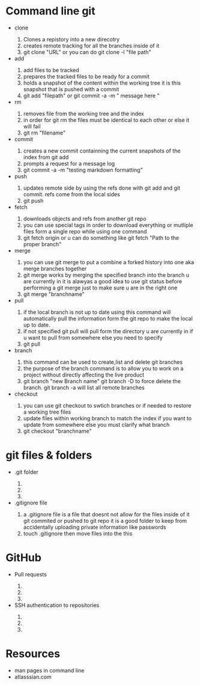 <h1> Command line git </h1>
<ul>
<li>clone</li>
<ol>
    <li>Clones a repistory into a new direcotry</li>
    <li>creates remote tracking for all the branches inside of it</li>
    <li>git clone "URL" or you can do git clone -l "file path"</li>
</ol>
<li>add</li>
<ol>
    <li>add files to be tracked</li>
    <li>prepares the tracked files to be ready for a commit</li>
    <li>holds a snapshot of the content within the working tree it is this snapshot that is pushed with a commit </li>
    <li>  git add "filepath" or git commit -a -m " message here "
</ol>
<li>rm</li>
<ol>
    <li>removes file from the working tree and the index</li>
    <li>in order for git rm the files must be identical to each other or else it will fail</li>
    <li>git rm "filename"</li>
</ol>
<li>commit</li>
<ol>
    <li>creates a new commit containning the current snapshots of the index from git add</li>
    <li>prompts a request for a message log</li>
    <li>git commit -a -m "testing markdown formatting"</li>
</ol>
<li>push</li>
<ol>
    <li>updates remote side by using the refs done with git add and git commit. refs come from the local sides</li>
    <li>git push</li>
</ol>
<li>fetch</li>
<ol>
    <li>downloads objects and refs from another git repo</li>
    <li>you can use special tags in order to download everything or mutliple files form a single repo while using one command</li>
    <li> git fetch origin or u can do something like git fetch "Path to the proper branch"</li>
</ol>
<li>merge</li>
<ol>
    <li>you can use git merge to put a combine a forked history into one aka merge branches together</li>
    <li>git merge works by merging the specified branch into the branch u are currently in it is alawyas a good idea to use git status before performing a git merge just to make sure u are in the right one</li>
    <li>git merge "branchname"</li>
</ol>
<li>pull</li>
<ol>
    <li>if the local branch is not up to date using this command will automatically pull the information form the git repo to make the local up to date.</li>
    <li> if not specified git pull will pull form the directory u are currently in if u want to pull from somewhere else you need to specify</li>
    <li>git pull </li>
    
    
</ol>
<li>branch</li>
<ol>
    <li>this command can be used to create,list and delete git branches</li>
    <li>the purpose of the branch command is to allow you to work on a project without directly affecting the live product  </li>
    <li>git branch "new Branch name"  git branch -D to force delete the branch. git branch -a will list all remote branches</li>
</ol>
<li>checkout</li>
<ol>
    <li>you can use git checkout to swtich branches or if needed to restore a working tree files</li>
    <li>update files within working branch to match the index if you want to update from somewhere else you must clarify what branch</li>
    <li>git checkout "branchname"</li>
</ol>
</ul>
<h1> git files & folders </h1>
<ul>
<li>.git folder </li>
<ol>
    <li></li>
    <li></li>
    <li></li>
</ol>
<li>.gitignore file</li>
<ol>
    <li> a .gitignore file is a file that doesnt not allow for the files inside of it git commited or pushed to git repo it is a good folder to keep from accidentally uploading private information like passwords  </li>
    <li>touch .gitignore then move files into the this</li>
</ol>
</ul>
<h1> GitHub </h1>

<ul>
<li>Pull requests</li>
<ol>
    <li></li>
    <li></li>
    <li></li>
</ol>
<li>SSH authentication to repositories</li>
<ol>
    <li></li>
    <li></li>
    <li></li>
</ol>
</ul>
<h1> Resources </h1>
<ul>
<li> man pages in command line </li>
<li>atlasssian.com</li>
</ul>
